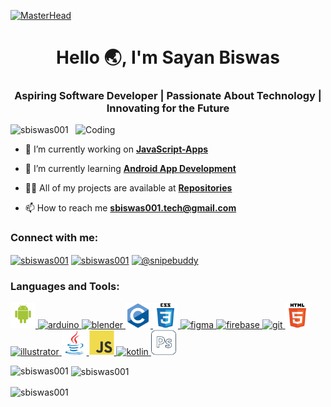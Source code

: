 [![MasterHead](https://mir-s3-cdn-cf.behance.net/project_modules/fs/54b6c068097599.5b50bca476b9b.gif)]()

<h1 align="center">Hello 🌏, I'm Sayan Biswas</h1>
<h3 align="center">Aspiring Software Developer | Passionate About Technology | Innovating for the Future</h3>
<img align="right" alt="Coding" width="400" src="https://external-content.duckduckgo.com/iu/?u=https%3A%2F%2Fmedia.giphy.com%2Fmedia%2Fko7twHhomhk8E%2Fgiphy.gif&f=1&nofb=1&ipt=4e6061172a077ee127a7fe423e48cb0f16f8733bbb05ea42c58a80993893a5f7&ipo=images">

<p align="left"> <img src="https://komarev.com/ghpvc/?username=sbiswas001&label=Profile%20views&color=0e75b6&style=flat&color=green" alt="sbiswas001" /> </p>

- 🔭 I’m currently working on [**JavaScript-Apps**](https://github.com/Sbiswas001/JavaScript-Apps)

- 🌱 I’m currently learning [**Android App Development**](https://developer.android.com/studio?utm_source=android-studio)

- 👨‍💻 All of my projects are available at [**Repositories**](https://github.com/Sbiswas001?tab=repositories)

- 📫 How to reach me [**sbiswas001.tech@gmail.com**](mailto:sbiswas001.tech@gmail.com)

<h3 align="left">Connect with me:</h3>
<p align="left">
<a href="https://linkedin.com/in/sbiswas001" target="blank"><img align="center" src="https://raw.githubusercontent.com/rahuldkjain/github-profile-readme-generator/master/src/images/icons/Social/linked-in-alt.svg" alt="sbiswas001" height="30" width="40" /></a>
<a href="https://instagram.com/sbiswas001" target="blank"><img align="center" src="https://raw.githubusercontent.com/rahuldkjain/github-profile-readme-generator/master/src/images/icons/Social/instagram.svg" alt="sbiswas001" height="30" width="40" /></a>
<a href="https://www.youtube.com/channel/UC5sgQOYGZXxm9mAo8PwyC3g" target="blank"><img align="center" src="https://raw.githubusercontent.com/rahuldkjain/github-profile-readme-generator/master/src/images/icons/Social/youtube.svg" alt="@snipebuddy" height="30" width="40" /></a>
</p>

<h3 align="left">Languages and Tools:</h3>
<p align="left"> <a href="https://developer.android.com" target="_blank" rel="noreferrer"> <img src="https://raw.githubusercontent.com/devicons/devicon/master/icons/android/android-original-wordmark.svg" alt="android" width="40" height="40"/> </a> <a href="https://www.arduino.cc/" target="_blank" rel="noreferrer"> <img src="https://cdn.worldvectorlogo.com/logos/arduino-1.svg" alt="arduino" width="40" height="40"/> </a> <a href="https://www.blender.org/" target="_blank" rel="noreferrer"> <img src="https://download.blender.org/branding/community/blender_community_badge_white.svg" alt="blender" width="40" height="40"/> </a> <a href="https://www.cprogramming.com/" target="_blank" rel="noreferrer"> <img src="https://raw.githubusercontent.com/devicons/devicon/master/icons/c/c-original.svg" alt="c" width="40" height="40"/> </a> <a href="https://www.w3schools.com/css/" target="_blank" rel="noreferrer"> <img src="https://raw.githubusercontent.com/devicons/devicon/master/icons/css3/css3-original-wordmark.svg" alt="css3" width="40" height="40"/> </a> <a href="https://www.figma.com/" target="_blank" rel="noreferrer"> <img src="https://www.vectorlogo.zone/logos/figma/figma-icon.svg" alt="figma" width="40" height="40"/> </a> <a href="https://firebase.google.com/" target="_blank" rel="noreferrer"> <img src="https://www.vectorlogo.zone/logos/firebase/firebase-icon.svg" alt="firebase" width="40" height="40"/> </a> <a href="https://git-scm.com/" target="_blank" rel="noreferrer"> <img src="https://www.vectorlogo.zone/logos/git-scm/git-scm-icon.svg" alt="git" width="40" height="40"/> </a> <a href="https://www.w3.org/html/" target="_blank" rel="noreferrer"> <img src="https://raw.githubusercontent.com/devicons/devicon/master/icons/html5/html5-original-wordmark.svg" alt="html5" width="40" height="40"/> </a> <a href="https://www.adobe.com/in/products/illustrator.html" target="_blank" rel="noreferrer"> <img src="https://www.vectorlogo.zone/logos/adobe_illustrator/adobe_illustrator-icon.svg" alt="illustrator" width="40" height="40"/> </a> <a href="https://www.java.com" target="_blank" rel="noreferrer"> <img src="https://raw.githubusercontent.com/devicons/devicon/master/icons/java/java-original.svg" alt="java" width="40" height="40"/> </a> <a href="https://developer.mozilla.org/en-US/docs/Web/JavaScript" target="_blank" rel="noreferrer"> <img src="https://raw.githubusercontent.com/devicons/devicon/master/icons/javascript/javascript-original.svg" alt="javascript" width="40" height="40"/> </a> <a href="https://kotlinlang.org" target="_blank" rel="noreferrer"> <img src="https://www.vectorlogo.zone/logos/kotlinlang/kotlinlang-icon.svg" alt="kotlin" width="40" height="40"/> </a> <a href="https://www.photoshop.com/en" target="_blank" rel="noreferrer"> <img src="https://raw.githubusercontent.com/devicons/devicon/master/icons/photoshop/photoshop-line.svg" alt="photoshop" width="40" height="40"/> </a> </p>

<p><img align="left" src="https://github-readme-stats.vercel.app/api/top-langs?username=sbiswas001&show_icons=true&locale=en&layout=donut-vertical&theme=radical&langs_count=10" alt="sbiswas001" /></p>

<p>&nbsp;<img align="center" src="https://github-readme-stats.vercel.app/api?username=sbiswas001&show_icons=true&locale=en&theme=radical" alt="sbiswas001" /></p>

<p><img align="center" src="https://github-readme-streak-stats.herokuapp.com/?user=sbiswas001&theme=radical" alt="sbiswas001" /></p>
